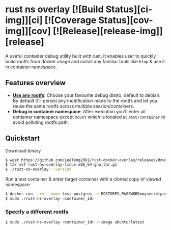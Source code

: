 # rust ns overlay [![Build Status][ci-img]][ci] [![Coverage Status][cov-img]][cov] [![Release][release-img]][release]

A useful container debug utility built with rust. It enables user to quickly build rootfs from docker image and install any familiar tools like `htop` & use it in container namespace.

## Features overview

* __[Use any rootfs](#specify-a-different-rootfs)__: Choose your favourite debug distro, default to debian. By default it'll persist any modification made to the rootfs and let you reuse the same rootfs across multiple session/containers.
* __Debug in container namespace__: After execution you'll enter all container namespace except `mount` which is located at `/mnt/container` to avoid polluting rootfs path

## Quickstart

Download binary

```bash
$ wget https://github.com/LeeTeng2001/rust-docker-overlay/releases/download/v1.0/rust-ns-overlay-linux-x86_64-gnu.tar.gz
$ tar xvf rust-ns-overlay-linux-x86_64-gnu.tar.gz
$ ./rust-ns-overlay --version
```

Run a test container & enter target container with a cloned copy of viewed namespace

```bash
$ docker run --rm --name test-postgres -e POSTGRES_PASSWORD=mysecretpassword -d postgres
$ sudo ./rust-ns-overlay <container_id>
```

### Specify a different rootfs


```bash
$ sudo ./rust-ns-overlay <container_id> --image ubuntu:latest
```